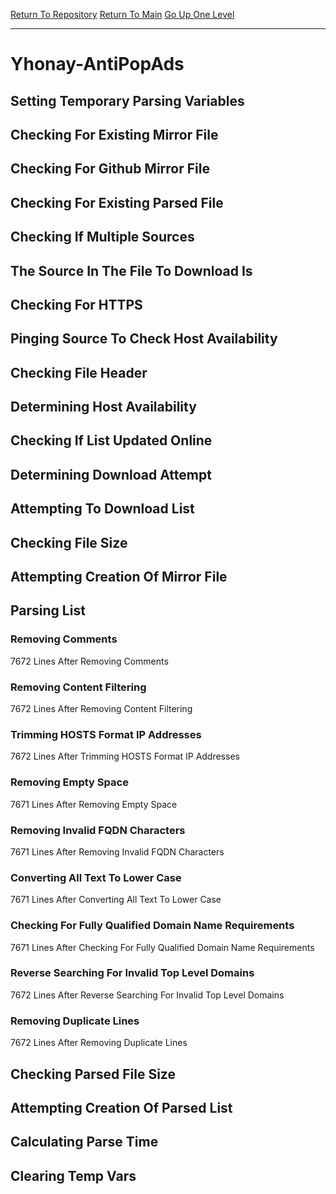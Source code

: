 [Return To Repository](https://github.com/deathbybandaid/piholeparser/)
[Return To Main](https://github.com/deathbybandaid/piholeparser/blob/master/RecentRunLogs/Mainlog.md)
[Go Up One Level](https://github.com/deathbybandaid/piholeparser/blob/master/RecentRunLogs/TopLevelScripts/30-Processing-External-Blacklists.md)
____________________________________
# Yhonay-AntiPopAds
## Setting Temporary Parsing Variables
## Checking For Existing Mirror File
## Checking For Github Mirror File
## Checking For Existing Parsed File
## Checking If Multiple Sources
## The Source In The File To Download Is
## Checking For HTTPS
## Pinging Source To Check Host Availability
## Checking File Header
## Determining Host Availability
## Checking If List Updated Online
## Determining Download Attempt
## Attempting To Download List
## Checking File Size
## Attempting Creation Of Mirror File
## Parsing List
### Removing Comments
7672 Lines After Removing Comments
### Removing Content Filtering
7672 Lines After Removing Content Filtering
### Trimming HOSTS Format IP Addresses
7672 Lines After Trimming HOSTS Format IP Addresses
### Removing Empty Space
7671 Lines After Removing Empty Space
### Removing Invalid FQDN Characters
7671 Lines After Removing Invalid FQDN Characters
### Converting All Text To Lower Case
7671 Lines After Converting All Text To Lower Case
### Checking For Fully Qualified Domain Name Requirements
7671 Lines After Checking For Fully Qualified Domain Name Requirements
### Reverse Searching For Invalid Top Level Domains
7672 Lines After Reverse Searching For Invalid Top Level Domains
### Removing Duplicate Lines
7672 Lines After Removing Duplicate Lines
## Checking Parsed File Size
## Attempting Creation Of Parsed List
## Calculating Parse Time
## Clearing Temp Vars
